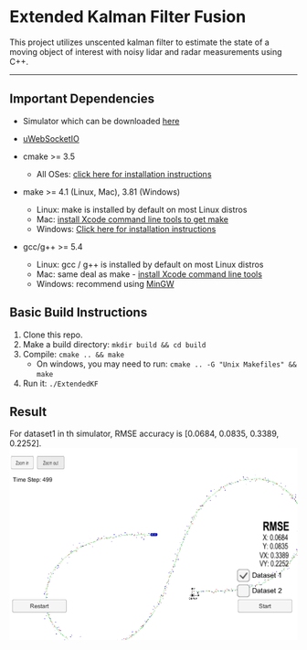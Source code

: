 # Extended Kalman Filter Fusion

This project utilizes unscented kalman filter to estimate the state of a moving object of interest with noisy lidar and radar measurements using C++. 

---

## Important Dependencies

* Simulator which can be downloaded [here](https://github.com/udacity/self-driving-car-sim/releases)

* [uWebSocketIO](https://github.com/uWebSockets/uWebSockets) 

* cmake >= 3.5
  * All OSes: [click here for installation instructions](https://cmake.org/install/)
* make >= 4.1 (Linux, Mac), 3.81 (Windows)
  * Linux: make is installed by default on most Linux distros
  * Mac: [install Xcode command line tools to get make](https://developer.apple.com/xcode/features/)
  * Windows: [Click here for installation instructions](http://gnuwin32.sourceforge.net/packages/make.htm)
* gcc/g++ >= 5.4
  * Linux: gcc / g++ is installed by default on most Linux distros
  * Mac: same deal as make - [install Xcode command line tools](https://developer.apple.com/xcode/features/)
  * Windows: recommend using [MinGW](http://www.mingw.org/)

## Basic Build Instructions

1. Clone this repo.
2. Make a build directory: `mkdir build && cd build`
3. Compile: `cmake .. && make` 
   * On windows, you may need to run: `cmake .. -G "Unix Makefiles" && make`
4. Run it: `./ExtendedKF `

## Result

For dataset1 in th simulator, RMSE accuracy is [0.0684, 0.0835, 0.3389, 0.2252].
![input1](readme_img/dataset1.png)

